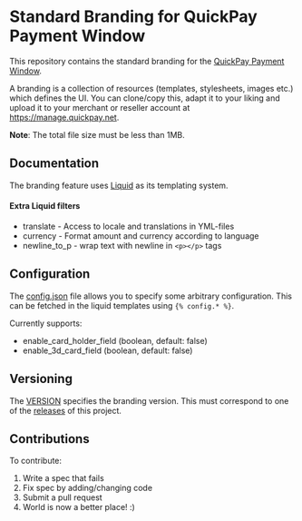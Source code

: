 # Standard Branding for QuickPay Payment Window

This repository contains the standard branding for the [QuickPay Payment Window](https://learn.quickpay.net/tech-talk/form/).

A branding is a collection of resources (templates, stylesheets, images etc.) which defines the UI. You can clone/copy this, adapt it to your liking and upload it to your merchant or reseller account at https://manage.quickpay.net.

**Note**: The total file size must be less than 1MB.

## Documentation

The branding feature uses [Liquid](https://github.com/Shopify/liquid) as its templating system.

#### Extra Liquid filters

* translate - Access to locale and translations in YML-files
* currency - Format amount and currency according to language
* newline_to_p - wrap text with newline in `<p></p>` tags

## Configuration

The [config.json](https://github.com/QuickPay/standard-branding/tree/master/config.json) file allows you to specify some arbitrary configuration. This can be fetched in the liquid templates using `{% config.* %}`.

Currently supports:

* enable_card_holder_field (boolean, default: false)
* enable_3d_card_field (boolean, default: false)

## Versioning

The [VERSION](https://github.com/QuickPay/standard-branding/tree/master/VERSION) specifies the branding version. This must correspond to one of the [releases](https://github.com/QuickPay/standard-branding/releases) of this project.

## Contributions

To contribute:

1. Write a spec that fails
2. Fix spec by adding/changing code
3. Submit a pull request
4. World is now a better place! :)
